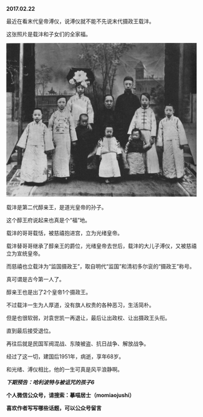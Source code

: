 
          
            
**2017.02.22**

最近在看末代皇帝溥仪，说溥仪就不能不先说末代摄政王载沣。

这张照片是载沣和子女们的全家福。




![](img/51001-924c3c370a069880.jpeg)




载沣是第二代醇亲王，是道光皇帝的孙子。

这个醇王府说起来也真是个“福”地。

载沣的哥哥载恬，被慈禧抱进宫，立为光绪皇帝。

载沣替哥哥继承了醇亲王的爵位，光绪皇帝去世后，载沣的大儿子溥仪，又被慈禧立为宣统皇帝。

而慈禧也立载沣为“监国摄政王”，取自明代“监国”和清初多尔衮的“摄政王”称号。

真可谓是古今第一人了。

醇亲王也是出了2个皇帝1个摄政王。

不过载沣一生为人厚道，没有旗人权贵的各种恶习，生活简朴。

但是也很软弱，对袁世凯一再退让，最后让出政权、让出摄政王头衔。

直到最后接受退位。

再往后就是民国军阀混战、东陵被盗、抗日战争、解放战争。

经过了这一切，建国后1951年，病逝，享年68岁。

和光绪、溥仪相比，他的一生可真是风平浪静啊。


***下期预告：哈利波特与被诅咒的孩子6***


**个人微信公众号，请搜索：摹喵居士（momiaojushi）**

**喜欢作者写写哪些话题，可以公众号留言**

          
        